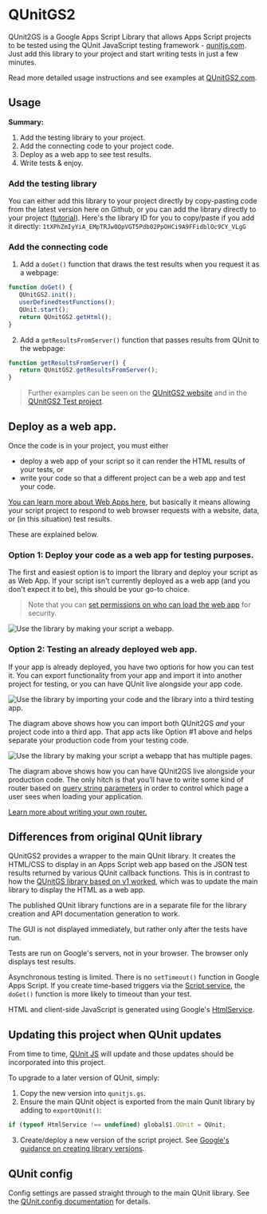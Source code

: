 # QUnitGS2

QUnit2GS is a Google Apps Script Library that allows Apps Script projects to be
tested using the QUnit JavaScript testing framework -
[qunitjs.com](http://qunitjs.com). Just add this library to your project and
start writing tests in just a few minutes.

Read more detailed usage instructions and see examples at
[QUnitGS2.com](http://qunitgs2.com).

## Usage

**Summary:**
1. Add the testing library to your project.
2. Add the connecting code to your project code.
3. Deploy as a web app to see test results.
4. Write tests & enjoy.

### Add the testing library

You can either add this library to your project directly by copy-pasting code
from the latest version here on Github, or you can add the library directly to
your project
([tutorial](https://developers.google.com/apps-script/guides/libraries#using_a_library)).
Here's the library ID for you to copy/paste if you add it directly:
`1tXPhZmIyYiA_EMpTRJw0QpVGT5Pdb02PpOHCi9A9FFidblOc9CY_VLgG`

### Add the connecting code

1. Add a `doGet()` function that draws the test results when you request it as a
   webpage:
```javascript
function doGet() {
   QUnitGS2.init();
   userDefinedtestFunctions();
   QUnit.start();
   return QUnitGS2.getHtml();
}
```

2. Add a `getResultsFromServer()` function that passes results from QUnit to the
   webpage:
```javascript
function getResultsFromServer() {
   return QUnitGS2.getResultsFromServer();
}
```

> Further examples can be seen on the [QUnitGS2 website](#) and in the [QUnitGS2 Test
> project](http://script.google.com/d/1cmwYQ6H7k6v3xNoFhhcASR8K2_JBJcgJ2W0WFNE8Sy3fAJzfE2Kpbh_M).

## Deploy as a web app.

Once the code is in your project, you must either
- deploy a web app of your script so it can render the HTML results of your
  tests, or
- write your code so that a different project can be a web app and test your
  code.

[You can learn more about Web Apps
here](https://developers.google.com/apps-script/guides/web), but basically it
means allowing your script project to respond to web browser requests with a
website, data, or (in this situation) test results.

These are explained below.

### Option 1: Deploy your code as a web app for testing purposes.

The first and easiest option is to import the library and deploy your script as
as Web App. If your script isn't currently deployed as a web app (and you don't
expect it to be), this should be your go-to choice.

> Note that you can [set permissions on who can load the web
> app](https://developers.google.com/apps-script/guides/web#permissions) for
> security.

![Use the library by making your script a
webapp.](images/single_import_test_only.png)

### Option 2: Testing an already deployed web app.

If your app is already deployed, you have two options for how you can test it.
You can export functionality from your app and import it into another project
for testing, or you can have QUnit live alongside your app code.

![Use the library by importing your code and the library into a third testing
app.](images/dual_import.png)

The diagram above shows how you can import both QUnit2GS _and_ your project code
into a third app. That app acts like Option #1 above and helps separate your
production code from your testing code.

![Use the library by making your script a webapp that has multiple
pages.](images/single_import_multipage_app.png)

The diagram above shows how you can have QUnit2GS live alongside your production
code. The only hitch is that you'll have to write some kind of router based on
[query string
parameters](https://developers.google.com/apps-script/guides/web#request_parameters)
in order to control which page a user sees when loading your application.

[Learn more about writing your own
router.](https://medium.com/@fro_g/routing-in-javascript-d552ff4d2921)

## Differences from original QUnit library

QUnitGS2 provides a wrapper to the main QUnit library. It creates the HTML/CSS
to display in an Apps Script web app based on the JSON test results returned by
various QUnit callback functions. This is in contrast to how the [QUnitGS
library based on v1 worked](github.com/simula-innovation/qunit/tree/gas/gas),
which was to update the main library to display the HTML as a web app.

The published QUnit library functions are in a separate file for the library
creation and API documentation generation to work.

The GUI is not displayed immediately, but rather only after the tests have run.

Tests are run on Google's servers, not in your browser. The browser only
displays test results.

Asynchronous testing is limited. There is no `setTimeout()` function in Google
Apps Script. If you create time-based triggers via the [Script
service](https://developers.google.com/apps-script/reference/script), the
`doGet()` function is more likely to timeout than your test.

HTML and client-side JavaScript is generated using Google's
[HtmlService](https://developers.google.com/apps-script/guides/html).

## Updating this project when QUnit updates

From time to time, [QUnit JS](https://qunitjs.com/) will update and those
updates should be incorporated into this project.

To upgrade to a later version of QUnit, simply:

1. Copy the new version into `qunitjs.gs`.
2. Ensure the main QUnit object is exported from the main Qunit library by
   adding to `exportQUnit()`:
```javascript
if (typeof HtmlService !== undefined) global$1.QUnit = QUnit;
```
 
3. Create/deploy a new version of the script project. See [Google's guidance on
   creating library
   versions](http://developers.google.com/apps-script/guides/versions).

## QUnit config

Config settings are passed straight through to the main QUnit library. See the
[QUnit.config documentation](https://api.qunitjs.com/config/QUnit.config) for
details.
